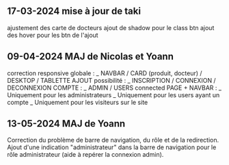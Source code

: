 ## 17-03-2024 mise à jour de taki

ajustement des carte de docteurs
ajout de shadow pour le class btn
ajout des hover pour les btn de l'ajout

## 09-04-2024 MAJ de Nicolas et Yoann

correction responsive globale :
_ NAVBAR / CARD (produit, docteur) / DESKTOP / TABLETTE
AJOUT possibilité :
_ INSCRIPTION / CONNEXION / DECONNEXION
COMPTE :
_ ADMIN / USERS connected
PAGE + NAVBAR :
_ Uniquement pour les administrateurs
_ Uniquement pour les users ayant un compte
_ Uniquement pour les visiteurs sur le site

## 13-05-2024 MAJ de Yoann
Correction du problème de barre de navigation, du rôle et de la redirection.
Ajout d'une indication "administrateur" dans la barre de navigation pour le rôle administrateur (aide à repérer la connexion admin).
